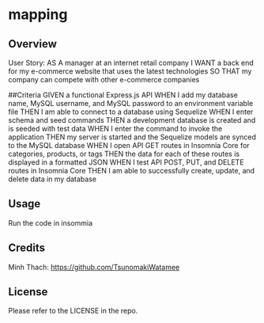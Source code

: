 # mapping
 
## Overview
User Story:
AS A manager at an internet retail company
I WANT a back end for my e-commerce website that uses the latest technologies
SO THAT my company can compete with other e-commerce companies

##Criteria
GIVEN a functional Express.js API
WHEN I add my database name, MySQL username, and MySQL password to an environment variable file
THEN I am able to connect to a database using Sequelize
WHEN I enter schema and seed commands
THEN a development database is created and is seeded with test data
WHEN I enter the command to invoke the application
THEN my server is started and the Sequelize models are synced to the MySQL database
WHEN I open API GET routes in Insomnia Core for categories, products, or tags
THEN the data for each of these routes is displayed in a formatted JSON
WHEN I test API POST, PUT, and DELETE routes in Insomnia Core
THEN I am able to successfully create, update, and delete data in my database

## Usage
Run the code in insommia

## Credits
Minh Thach: https://github.com/TsunomakiWatamee

## License
Please refer to the LICENSE in the repo.
